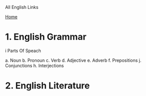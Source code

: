 All English Links

[Home](all-files-links.md)




# 1. English Grammar

i Parts Of Speach

  a. Noun 
  b. Pronoun
  c. Verb 
  d. Adjective
  e. Adverb
  f. Prepositions
  j. Conjunctions
  h. Interjections






# 2. English Literature






